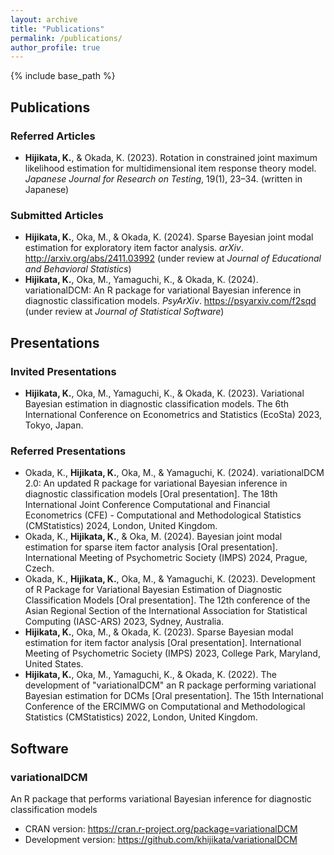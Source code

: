 ```yaml
---
layout: archive
title: "Publications"
permalink: /publications/
author_profile: true
---
```


{% include base_path %}

## Publications

### Referred Articles
- **Hijikata, K.**, & Okada, K. (2023). Rotation in constrained joint maximum likelihood estimation for multidimensional item response theory model. *Japanese Journal for Research on Testing*, 19(1), 23–34. (written in Japanese)

### Submitted Articles
- **Hijikata, K.**, Oka, M., & Okada, K. (2024). Sparse Bayesian joint modal estimation for exploratory item factor analysis. *arXiv*. http://arxiv.org/abs/2411.03992 (under review at *Journal of Educational and Behavioral Statistics*)
- **Hijikata, K.**, Oka, M., Yamaguchi, K., & Okada, K. (2024). variationalDCM: An R package for variational Bayesian inference in diagnostic classification models. *PsyArXiv*. https://psyarxiv.com/f2sqd (under review at *Journal of Statistical Software*)

## Presentations

### Invited Presentations
- **Hijikata, K.**, Oka, M., Yamaguchi, K., & Okada, K. (2023). Variational Bayesian estimation in diagnostic classification models. The 6th International Conference on Econometrics and Statistics (EcoSta) 2023, Tokyo, Japan.

### Referred Presentations
- Okada, K., **Hijikata, K.**, Oka, M., & Yamaguchi, K. (2024). variationalDCM 2.0: An updated R package for variational Bayesian inference in diagnostic classification models [Oral presentation]. The 18th International Joint Conference Computational and Financial Econometrics (CFE) - Computational and Methodological Statistics (CMStatistics) 2024, London, United Kingdom.
- Okada, K., **Hijikata, K.**, & Oka, M. (2024). Bayesian joint modal estimation for sparse item factor analysis [Oral presentation]. International Meeting of Psychometric Society (IMPS) 2024, Prague, Czech.
- Okada, K., **Hijikata, K.**, Oka, M., & Yamaguchi, K. (2023). Development of R Package for Variational Bayesian Estimation of Diagnostic Classification Models [Oral presentation]. The 12th conference of the Asian Regional Section of the International Association for Statistical Computing (IASC-ARS) 2023, Sydney, Australia.
- **Hijikata, K.**, Oka, M., & Okada, K. (2023). Sparse Bayesian modal estimation for item factor analysis [Oral presentation]. International Meeting of Psychometric Society (IMPS) 2023, College Park, Maryland, United States.
- **Hijikata, K.**, Oka, M., Yamaguchi, K., & Okada, K. (2022). The development of "variationalDCM" an R package performing variational Bayesian estimation for DCMs [Oral presentation]. The 15th International Conference of the ERCIMWG on Computational and Methodological Statistics (CMStatistics) 2022, London, United Kingdom.

## Software

### variationalDCM
An R package that performs variational Bayesian inference for diagnostic classification models
- CRAN version: https://cran.r-project.org/package=variationalDCM
- Development version: https://github.com/khijikata/variationalDCM
